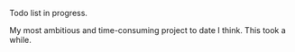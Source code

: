 Todo list in progress.

My most ambitious and time-consuming project to date I think. This took a while.
